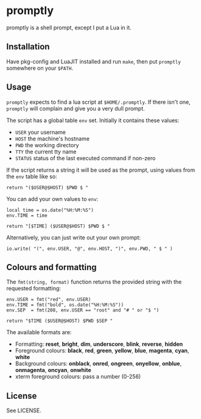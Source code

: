 # promptly

promptly is a shell prompt, except I put a Lua in it.

## Installation

Have pkg-config and LuaJIT installed and run `make`, then put `promptly` somewhere on your `$PATH`.

## Usage

`promptly` expects to find a lua script at `$HOME/.promptly`. If there isn't one, `promptly` will complain and give you a very dull prompt.

The script has a global table `env` set. Initially it contains these values:

- `USER`   your username
- `HOST`   the machine's hostname
- `PWD`    the working directory
- `TTY`    the current tty name
- `STATUS` status of the last executed command if non-zero

If the script returns a string it will be used as the prompt, using values from the `env` table like so:

    return "($USER@$HOST) $PWD $ "

You can add your own values to `env`:

    local time = os.date("%H:%M:%S")
    env.TIME = time
    
    return "[$TIME] ($USER@$HOST) $PWD $ "

Alternatively, you can just write out your own prompt:

    io.write( "(", env.USER, "@", env.HOST, ")", env.PWD, " $ " )

## Colours and formatting

The `fmt(string, format)` function returns the provided string with the requested formatting:

    env.USER = fmt("red", env.USER)
    env.TIME = fmt("bold", os.date("%H:%M:%S"))
    env.SEP  = fmt(208, env.USER == "root" and "# " or "$ ")

    return "$TIME ($USER@$HOST) $PWD $SEP "

The available formats are:

- Formatting: **reset**, **bright**, **dim**, **underscore**, **blink**, **reverse**, **hidden**
- Foreground colours: **black**, **red**, **green**, **yellow**, **blue**, **magenta**, **cyan**, **white**
- Background colours: **onblack**, **onred**, **ongreen**, **onyellow**, **onblue**, **onmagenta**, **oncyan**, **onwhite**
- xterm foreground colours: pass a number (0-256)

## License

See LICENSE.



